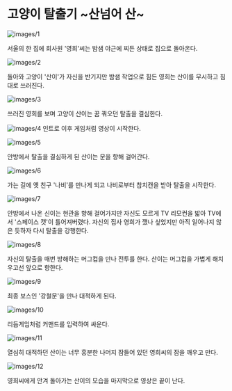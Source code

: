 # 고양이 탈출기 ~산넘어 산~

![images/1](images/1)

서울의 한 집에 회사원 '영희'씨는 밤샘 야근에 찌든 상태로 집으로 돌아온다.

![images/2](images/2)

돌아와 고양이 '산이'가 자신을 반기지만 밤샘 작업으로 힘든 영희는 산이를 무시하고 침대로 쓰러진다.

![images/3](images/3)

쓰러진 영희를 보며 고양이 산이는 꿈 꿔오던 탈출을 결심한다.

![images/4](images/4)
인트로 이후 게임처럼 영상이 시작한다.

![images/5](images/5)

안방에서 탈출을 결심하게 된 산이는 문을 향해 걸어간다.

![images/6](images/6)

가는 길에 옛 친구 '나비'를 만나게 되고 나비로부터 참치캔을 받아 탈출을 시작한다.

![images/7](images/7)

안방에서 나온 신이는 현관을 향해 걸어가지만 자신도 모르게 TV 리모컨을 밟아 TV에서 '스페이스 캣'이 틀어져버렸다. 자신의 집사 영희가 깼나 싶었지만 아직 일어나지 않은 듯하자 다시 탈출을 강행한다.

![images/8](images/8)

자신의 탈출을 매번 방해하는 머그컵을 만나 전투를 한다. 산이는 머그컵을 가볍게 해치우고선 앞으로 향한다.

![images/9](images/9)

최종 보스인 '강철문'을 만나 대적하게 된다.

![images/10](images/10)

리듬게임처럼 커맨드를 입력하여 싸운다.

![images/11](images/11)

열심히 대적하던 산이는 너무 흥분한 나머지 잠들어 있던 영희씨의 잠을 깨우고 만다.

![images/12](images/12)

영희씨에게 안겨 돌아가는 산이의 모습을 마지막으로 영상은 끝이 난다.
